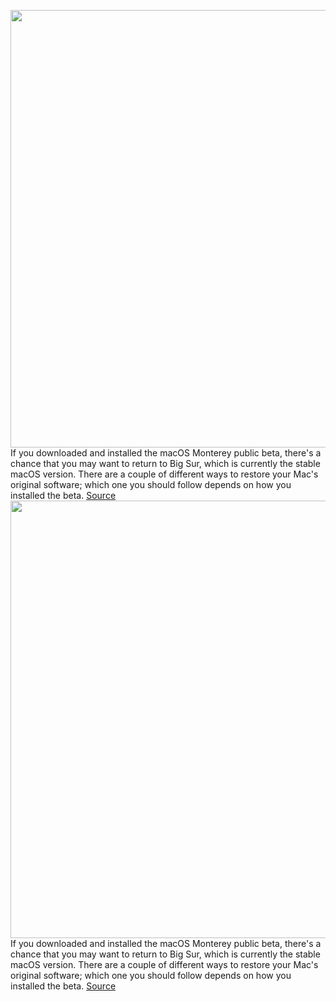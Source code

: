 <img src='https://cdn.vox-cdn.com/thumbor/zP1QUPZPjdsW1cGoFc9n717mhf4=/0x0:2000x1125/1200x800/filters:focal(786x596:1106x916)/cdn.vox-cdn.com/uploads/chorus_image/image/69530608/lcimg_71a6f738_86b9_4aed_a194_067e8224a6d4.0.jpg' width='700px' /><br/>
If you downloaded and installed the macOS Monterey public beta, there's a chance that you may want to return to Big Sur, which is currently the stable macOS version. There are a couple of different ways to restore your Mac's original software; which one you should follow depends on how you installed the beta.
<a href='https://www.theverge.com/22559110/macos-monterey-beta-restore-macbook-pro-air-imac-mac-mini'> Source <a/><img src='https://cdn.vox-cdn.com/thumbor/zP1QUPZPjdsW1cGoFc9n717mhf4=/0x0:2000x1125/1200x800/filters:focal(786x596:1106x916)/cdn.vox-cdn.com/uploads/chorus_image/image/69530608/lcimg_71a6f738_86b9_4aed_a194_067e8224a6d4.0.jpg' width='700px' /><br/>
If you downloaded and installed the macOS Monterey public beta, there's a chance that you may want to return to Big Sur, which is currently the stable macOS version. There are a couple of different ways to restore your Mac's original software; which one you should follow depends on how you installed the beta.
<a href='https://www.theverge.com/22559110/macos-monterey-beta-restore-macbook-pro-air-imac-mac-mini'> Source <a/>